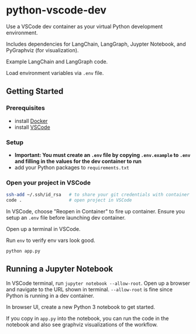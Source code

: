# python-vscode-dev

Use a VSCode dev container as your virtual Python development environment.

Includes dependencies for LangChain, LangGraph, Juypter Notebook, and PyGraphviz (for visualization).

Example LangChain and LangGraph code.

Load environment variables via `.env` file.

## Getting Started

### Prerequisites

- install [Docker](https://www.docker.com/get-started)
- install [VSCode](https://code.visualstudio.com/download)

### Setup

- **Important: You must create an `.env` file by copying `.env.example` to `.env` and filling in the values for the dev container to run**
- add your Python packages to `requirements.txt`

### Open your project in VSCode

```bash
ssh-add ~/.ssh/id_rsa   # to share your git credentials with container
code .                  # open project in VSCode
```

In VSCode, choose "Reopen in Container" to fire up container. Ensure you setup an `.env` file before launching dev container.

Open up a terminal in VSCode.

Run `env` to verify env vars look good.

`python app.py`

## Running a Jupyter Notebook

In VSCode terminal, run `jupyter notebook --allow-root`. Open up a browser and navigate to the URL shown in terminal. `--allow-root` is fine since Python is running in a dev container.

In browser UI, create a new Python 3 notebook to get started.

If you copy in `app.py` into the notebook, you can run the code in the notebook and also see graphviz visualizations of the workflow.
